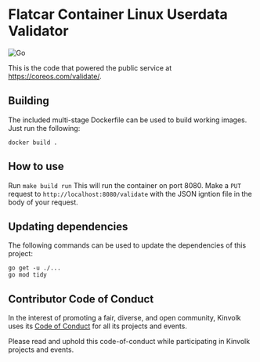 # Flatcar Container Linux Userdata Validator

![Go](https://github.com/kinvolk/container-linux-userdata-validator/workflows/Go/badge.svg)

This is the code that powered the public service at https://coreos.com/validate/.

## Building

The included multi-stage Dockerfile can be used to build working images. Just run the following:

```shell
docker build .
```

## How to use

Run `make build run` This will run the container on port 8080. Make a `PUT` request to `http://localhost:8080/validate` with the JSON igntion file in the body of your request.

## Updating dependencies

The following commands can be used to update the dependencies of this project:

```shell
go get -u ./...
go mod tidy
```

## Contributor Code of Conduct

In the interest of promoting a fair, diverse, and open community, Kinvolk uses
its [Code of Conduct](https://github.com/kinvolk/contribution/blob/master/CODE_OF_CONDUCT.md) for all its projects and events.

Please read and uphold this code-of-conduct while participating in Kinvolk
projects and events.

